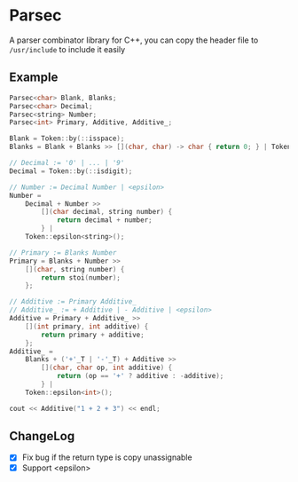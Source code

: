 # Parsec

A parser combinator library for C++, you can copy the header file to `/usr/include` to include it easily

## Example

```cpp
Parsec<char> Blank, Blanks;
Parsec<char> Decimal;
Parsec<string> Number;
Parsec<int> Primary, Additive, Additive_;

Blank = Token::by(::isspace);
Blanks = Blank + Blanks >> [](char, char) -> char { return 0; } | Token::epsilon<char>();

// Decimal := '0' | ... | '9'
Decimal = Token::by(::isdigit);

// Number := Decimal Number | <epsilon>
Number =
    Decimal + Number >>
        [](char decimal, string number) {
            return decimal + number;
        } |
    Token::epsilon<string>();

// Primary := Blanks Number
Primary = Blanks + Number >>
    [](char, string number) {
        return stoi(number);
    };

// Additive := Primary Additive_
// Additive_ := + Additive | - Additive | <epsilon>
Additive = Primary + Additive_ >>
    [](int primary, int additive) {
        return primary + additive;
    };
Additive_ =
    Blanks + ('+'_T | '-'_T) + Additive >>
        [](char, char op, int additive) {
            return (op == '+' ? additive : -additive);
        } |
    Token::epsilon<int>();

cout << Additive("1 + 2 + 3") << endl;
```

## ChangeLog

+ [X] Fix bug if the return type is copy unassignable
+ [X] Support \<epsilon\>
